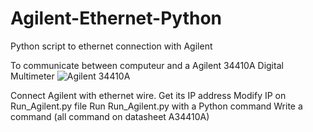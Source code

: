 # Agilent-Ethernet-Python
Python script to ethernet connection with Agilent

To communicate between computeur and a Agilent 34410A Digital Multimeter
![Agilent 34410A](https://www.google.co.il/search?q=Agilent+34410A&source=lnms&tbm=isch&sa=X&ved=0ahUKEwiaj9vdxbvNAhXG7hoKHfT3CGwQ_AUICCgB&biw=1440&bih=775#imgrc=LnULUZs_tSQKPM%3A)

Connect Agilent with ethernet wire.
Get its IP address
Modify IP on Run_Agilent.py file
Run Run_Agilent.py with a Python command
Write a command (all command on datasheet A34410A)
